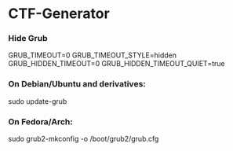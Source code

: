 # CTF-Generator

### Hide Grub

GRUB_TIMEOUT=0
GRUB_TIMEOUT_STYLE=hidden
GRUB_HIDDEN_TIMEOUT=0
GRUB_HIDDEN_TIMEOUT_QUIET=true

### On Debian/Ubuntu and derivatives:
sudo update-grub

### On Fedora/Arch:
sudo grub2-mkconfig -o /boot/grub2/grub.cfg
